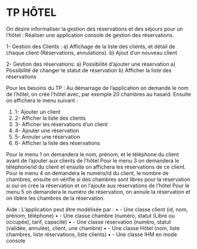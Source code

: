 # TP HÔTEL

On désire informatiser la gestion des réservations et des séjours pour un l’hôtel : Réaliser une application console de gestion des réservations.

1- Gestion des Clients :
a) Affichage de la liste des clients, et détail de chaque client (Réservations, annulations).
b) Ajout d’un nouveau client

2- Gestion des réservations:
a) Possibilité d’ajouter une réservation
a) Possibilité de changer le statut de réservation
b) Afficher la liste des réservations

Pour les besoins du TP :
Au démarrage de l’application on demande le nom de l’hôtel, on crée l’hôtel avec, par exemple 20
chambres au hasard.
Ensuite on affichera le menu suivant :
1. 1- Ajouter un client
2. 2- Afficher la liste des clients
3. 3- Afficher les réservations d’un client
4. 4- Ajouter une réservation
5. 5- Annuler une réservation
6. 6- Afficher la liste des réservations

Pour le menu 1 on demandera le nom, prénom, et le téléphone du client avant de l’ajouter aux
clients de l’hôtel
Pour le menu 3 on demandera le téléphone/id du client et ensuite on affichera les réservations de ce
client.
Pour le menu 4 on demandera le numéro/id du client, le nombre de chambres, ensuite on vérifie si des
chambres sont libres pour la réservation si oui on crée la réservation et on l’ajoute aux réservations
de l’hôtel
Pour le menu 5 on demandera le numéro de réservation, on annule la réservation et on libère les
chambres de la réservation.


Aide : L’application peut être modélisée par :
• - Une classe client (id, nom, prénom, téléphone)
• - Une classe chambre (numéro, statut (Libre ou occupée), tarif, capacité)
• - Une classe réservation (numéro, statut (validée, annulée), client, une chambre)
• - Une classe Hôtel (nom, liste chambres, liste réservations, liste clients)
• - Une classe IHM en mode console